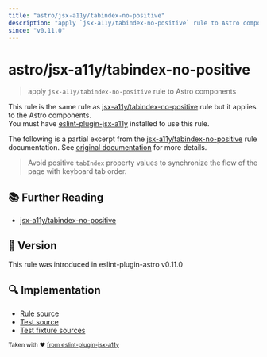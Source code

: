 ```yaml
---
title: "astro/jsx-a11y/tabindex-no-positive"
description: "apply `jsx-a11y/tabindex-no-positive` rule to Astro components"
since: "v0.11.0"
---
```


# astro/jsx-a11y/tabindex-no-positive

> apply `jsx-a11y/tabindex-no-positive` rule to Astro components

This rule is the same rule as [jsx-a11y/tabindex-no-positive] rule but it applies to the Astro components.  
You must have [eslint-plugin-jsx-a11y] installed to use this rule.

[eslint-plugin-jsx-a11y]: https://github.com/jsx-eslint/eslint-plugin-jsx-a11y
[jsx-a11y/tabindex-no-positive]: https://github.com/jsx-eslint/eslint-plugin-jsx-a11y/tree/HEAD/docs/rules/tabindex-no-positive.md

The following is a partial excerpt from the [jsx-a11y/tabindex-no-positive] rule documentation. See [original documentation][jsx-a11y/tabindex-no-positive] for more details.

> Avoid positive `tabIndex` property values to synchronize the flow of the page with keyboard tab order.

## 📚 Further Reading

- [jsx-a11y/tabindex-no-positive]

## 🚀 Version

This rule was introduced in eslint-plugin-astro v0.11.0

## 🔍 Implementation

- [Rule source](https://github.com/ota-meshi/eslint-plugin-astro/blob/main/src/rules/jsx-a11y/tabindex-no-positive.ts)
- [Test source](https://github.com/ota-meshi/eslint-plugin-astro/blob/main/tests/src/rules/jsx-a11y/tabindex-no-positive.ts)
- [Test fixture sources](https://github.com/ota-meshi/eslint-plugin-astro/tree/main/tests/fixtures/rules/jsx-a11y/tabindex-no-positive)

<sup>Taken with ❤️ [from eslint-plugin-jsx-a11y](https://github.com/jsx-eslint/eslint-plugin-jsx-a11y/tree/HEAD/docs/rules/tabindex-no-positive.md)</sup>
